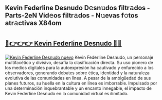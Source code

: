 ## Kevin Federline Desnudo D𝚎sn𝚞dos filtr𝚊dos - Parts-2eN Vid𝚎os filtr𝚊dos - N𝚞evas f𝚘tos atr𝚊ctivas X84om

# <h2><a href="http://mbb866.tromn.icu/?c=Kevin+Federline+Desnudo">🔗👉👉👉 Kevin Federline Desnudo 🔗🔗</a></h2>

[![Kevin Federline Desnudo nuevo](https://i.imgur.com/pEAQMta.gif)](http://mbb866.tromn.icu/?c=Kevin+Federline+Desnudo)
Kevin Federline Desnudo, un personaje multifacético y divisivo, desafía la clasificación directa. Su uso pionero de los medios digitales para la autoexpresión ha cautivado y enfurecido a los observadores, generando debates sobre ética, identidad y la naturaleza evolutiva de las comunidades en línea. A pesar de la ambigüedad de sus planes futuros, su huella en la cultura en línea es imborrable. Impulsado por una determinación inquebrantable y un encanto innegable, el impacto de Kevin Federline Desnudo en la comunidad virtual es ilimitado.
